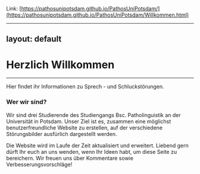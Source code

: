  Link: [https://pathosunipotsdam.github.io/PathosUniPotsdam/](https://pathosunipotsdam.github.io/PathosUniPotsdam/Willkommen.html)

---
layout: default
---

# Herzlich Willkommen

----------------

Hier findet ihr Informationen zu Sprech - und Schluckstörungen. 

### Wer wir sind?

Wir sind drei Studierende des Studiengangs Bsc. Patholinguistik an der Universität in Potsdam. Unser Ziel ist es, zusammen eine möglichst benutzerfreundliche Website zu erstellen, auf der verschiedene Störungsbilder ausfürlich dargestellt werden. 

Die Website wird im Laufe der Zeit aktualisiert und erweitert. Liebend gern dürft Ihr euch an uns wenden, wenn Ihr Ideen habt, um diese Seite zu bereichern. 
Wir freuen uns über Kommentare sowie Verbesserungsvorschläge!
